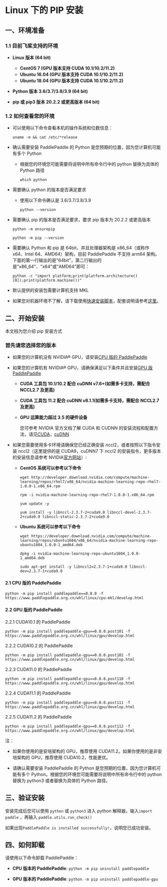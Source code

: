 # Linux 下的 PIP 安装

## 一、环境准备

### 1.1 目前飞桨支持的环境

* **Linux 版本 (64 bit)**

  * **CentOS 7 (GPU 版本支持 CUDA 10.1/10.2/11.2)**
  * **Ubuntu 16.04 (GPU 版本支持 CUDA 10.1/10.2/11.2)**
  * **Ubuntu 18.04 (GPU 版本支持 CUDA 10.1/10.2/11.2)**

* **Python 版本 3.6/3.7/3.8/3.9 (64 bit)**

* **pip 或 pip3 版本 20.2.2 或更高版本 (64 bit)**

### 1.2 如何查看您的环境

* 可以使用以下命令查看本机的操作系统和位数信息：

  ```
  uname -m && cat /etc/*release
  ```



* 确认需要安装 PaddlePaddle 的 Python 是您预期的位置，因为您计算机可能有多个 Python

  * 根据您的环境您可能需要将说明中所有命令行中的 python 替换为具体的 Python 路径

    ```
    which python
    ```


* 需要确认 python 的版本是否满足要求

  * 使用以下命令确认是 3.6/3.7/3.8/3.9

        python --version

* 需要确认 pip 的版本是否满足要求，要求 pip 版本为 20.2.2 或更高版本

    ```
    python -m ensurepip
    ```

    ```
    python -m pip --version
    ```



* 需要确认 Python 和 pip 是 64bit，并且处理器架构是 x86_64（或称作 x64、Intel 64、AMD64）架构，目前 PaddlePaddle 不支持 arm64 架构。下面的第一行输出的是"64bit"，第二行输出的是"x86_64"、"x64"或"AMD64"即可：


    ```
    python -c "import platform;print(platform.architecture()[0]);print(platform.machine())"
    ```



* 默认提供的安装包需要计算机支持 MKL

* 如果您对机器环境不了解，请下载使用[快速安装脚本](https://fast-install.bj.bcebos.com/fast_install.sh)，配套说明请参考[这里](https://github.com/PaddlePaddle/FluidDoc/tree/develop/doc/fluid/install/install_script.md)。



## 二、开始安装

本文档为您介绍 pip 安装方式

### 首先请您选择您的版本

* 如果您的计算机没有 NVIDIA® GPU，请安装[CPU 版的 PaddlePaddle](#cpu)

* 如果您的计算机有 NVIDIA® GPU，请确保满足以下条件并且安装[GPU 版 PaddlePaddle](#gpu)

  * **CUDA 工具包 10.1/10.2 配合 cuDNN v7.6+(如需多卡支持，需配合 NCCL2.7 及更高)**

  * **CUDA 工具包 11.2 配合 cuDNN v8.1.1(如需多卡支持，需配合 NCCL2.7 及更高)**

  * **GPU 运算能力超过 3.5 的硬件设备**

    您可参考 NVIDIA 官方文档了解 CUDA 和 CUDNN 的安装流程和配置方法，请见[CUDA](https://docs.nvidia.com/cuda/cuda-installation-guide-linux/)，[cuDNN](https://docs.nvidia.com/deeplearning/sdk/cudnn-install/)

* 如果您需要使用多卡环境请确保您已经正确安装 nccl2，或者按照以下指令安装 nccl2（这里提供的是 CUDA9，cuDNN7 下 nccl2 的安装指令，更多版本的安装信息请参考 NVIDIA[官方网站](https://developer.nvidia.com/nccl)）:

  * **CentOS 系统可以参考以下命令**

        wget http://developer.download.nvidia.com/compute/machine-learning/repos/rhel7/x86_64/nvidia-machine-learning-repo-rhel7-1.0.0-1.x86_64.rpm

    ```
    rpm -i nvidia-machine-learning-repo-rhel7-1.0.0-1.x86_64.rpm
    ```

    ```
    yum update -y
    ```

    ```
    yum install -y libnccl-2.3.7-2+cuda9.0 libnccl-devel-2.3.7-2+cuda9.0 libnccl-static-2.3.7-2+cuda9.0
    ```

  * **Ubuntu 系统可以参考以下命令**

    ```
    wget https://developer.download.nvidia.com/compute/machine-learning/repos/ubuntu1604/x86_64/nvidia-machine-learning-repo-ubuntu1604_1.0.0-1_amd64.deb
    ```

    ```
    dpkg -i nvidia-machine-learning-repo-ubuntu1604_1.0.0-1_amd64.deb
    ```

    ```
    sudo apt-get install -y libnccl2=2.3.7-1+cuda9.0 libnccl-dev=2.3.7-1+cuda9.0
    ```


#### 2.1 CPU 版的 PaddlePaddle


  ```
  python -m pip install paddlepaddle==0.0.0 -f https://www.paddlepaddle.org.cn/whl/linux/cpu-mkl/develop.html
  ```



#### 2.2 GPU 版的 PaddlePaddle



2.2.1 CUDA10.1 的 PaddlePaddle

  ```
  python -m pip install paddlepaddle-gpu==0.0.0.post101 -f https://www.paddlepaddle.org.cn/whl/linux/gpu/develop.html
  ```



2.2.2 CUDA10.2 的 PaddlePaddle


  ```
  python -m pip install paddlepaddle-gpu==0.0.0.post102 -f https://www.paddlepaddle.org.cn/whl/linux/gpu/develop.html
  ```

2.2.3 CUDA11.0 的 PaddlePaddle


  ```
  python -m pip install paddlepaddle-gpu==0.0.0.post110 -f https://www.paddlepaddle.org.cn/whl/linux/gpu/develop.html
  ```

2.2.4 CUDA11.1 的 PaddlePaddle


  ```
  python -m pip install paddlepaddle-gpu==0.0.0.post111 -f https://www.paddlepaddle.org.cn/whl/linux/gpu/develop.html
  ```


2.2.5 CUDA11.2 的 PaddlePaddle


  ```
  python -m pip install paddlepaddle-gpu==0.0.0.post112 -f https://www.paddlepaddle.org.cn/whl/linux/gpu/develop.html
  ```



注：

* 如果你使用的是安培架构的 GPU，推荐使用 CUDA11.2。如果你使用的是非安培架构的 GPU，推荐使用 CUDA10.2，性能更优。

* 请确认需要安装 PaddlePaddle 的 Python 是您预期的位置，因为您计算机可能有多个 Python。根据您的环境您可能需要将说明中所有命令行中的 python 替换为 python3 或者替换为具体的 Python 路径。




## **三、验证安装**

安装完成后您可以使用 `python` 或 `python3` 进入 python 解释器，输入`import paddle` ，再输入
 `paddle.utils.run_check()`

如果出现`PaddlePaddle is installed successfully!`，说明您已成功安装。


## **四、如何卸载**

请使用以下命令卸载 PaddlePaddle：

* **CPU 版本的 PaddlePaddle**: `python -m pip uninstall paddlepaddle`

* **GPU 版本的 PaddlePaddle**: `python -m pip uninstall paddlepaddle-gpu`
